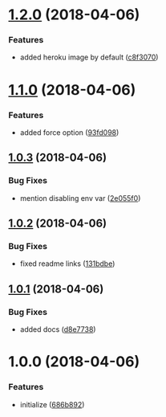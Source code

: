 <a name="1.2.0"></a>
# [1.2.0](https://github.com/heroku/heroku-cli-notifications/compare/v1.1.0...v1.2.0) (2018-04-06)


### Features

* added heroku image by default ([c8f3070](https://github.com/heroku/heroku-cli-notifications/commit/c8f3070))

<a name="1.1.0"></a>
# [1.1.0](https://github.com/heroku/heroku-cli-notifications/compare/v1.0.3...v1.1.0) (2018-04-06)


### Features

* added force option ([93fd098](https://github.com/heroku/heroku-cli-notifications/commit/93fd098))

<a name="1.0.3"></a>
## [1.0.3](https://github.com/heroku/heroku-cli-notifications/compare/v1.0.2...v1.0.3) (2018-04-06)


### Bug Fixes

* mention disabling env var ([2e055f0](https://github.com/heroku/heroku-cli-notifications/commit/2e055f0))

<a name="1.0.2"></a>
## [1.0.2](https://github.com/heroku/heroku-cli-notifications/compare/v1.0.1...v1.0.2) (2018-04-06)


### Bug Fixes

* fixed readme links ([131bdbe](https://github.com/heroku/heroku-cli-notifications/commit/131bdbe))

<a name="1.0.1"></a>
## [1.0.1](https://github.com/heroku/heroku-cli-notifications/compare/v1.0.0...v1.0.1) (2018-04-06)


### Bug Fixes

* added docs ([d8e7738](https://github.com/heroku/heroku-cli-notifications/commit/d8e7738))

<a name="1.0.0"></a>
# 1.0.0 (2018-04-06)


### Features

* initialize ([686b892](https://github.com/heroku/heroku-cli-notifications/commit/686b892))
